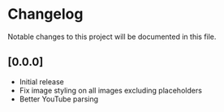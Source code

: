 # Changelog

Notable changes to this project will be documented in this file.

## [0.0.0]

- Initial release
- Fix image styling on all images excluding placeholders
- Better YouTube parsing
